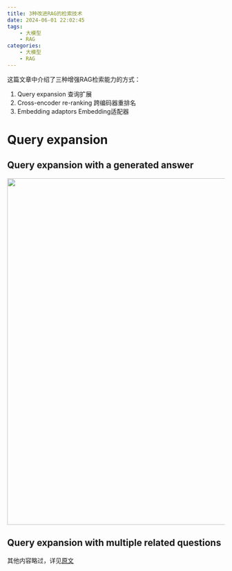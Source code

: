 ```yaml
---
title: 3种改进RAG的检索技术
date: 2024-06-01 22:02:45
tags:
    - 大模型
    - RAG
categories:
    - 大模型
    - RAG
---
```


这篇文章中介绍了三种增强RAG检索能力的方式：

1. Query expansion 查询扩展
2. Cross-encoder re-ranking 跨编码器重排名
3. Embedding adaptors Embedding适配器

# Query expansion

## Query expansion with a generated answer
<img src="image.png" width="800px">

## Query expansion with multiple related questions


其他内容略过，详见[原文](https://towardsdatascience.com/3-advanced-document-retrieval-techniques-to-improve-rag-systems-0703a2375e1c)




